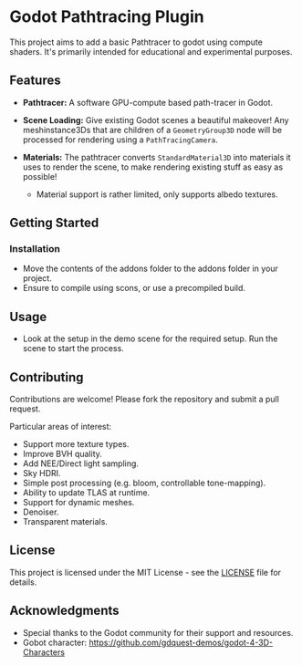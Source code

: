 # Godot Pathtracing Plugin

This project aims to add a basic Pathtracer to godot using compute shaders. It's primarily intended for educational and experimental purposes.

## Features

- **Pathtracer:** A software GPU-compute based path-tracer in Godot.
- **Scene Loading:** Give existing Godot scenes a beautiful makeover! Any meshinstance3Ds that are children of a ``GeometryGroup3D`` node will be processed for rendering using a ``PathTracingCamera``. 
- **Materials:** The pathtracer converts ``StandardMaterial3D`` into materials it uses to render the scene, to make rendering existing stuff as easy as possible!

    - Material support is rather limited, only supports albedo textures.



## Getting Started

### Installation

- Move the contents of the addons folder to the addons folder in your project.
- Ensure to compile using scons, or use a precompiled build.

## Usage

- Look at the setup in the demo scene for the required setup. Run the scene to start the process.

## Contributing

Contributions are welcome! Please fork the repository and submit a pull request.

Particular areas of interest:
- Support more texture types.
- Improve BVH quality.
- Add NEE/Direct light sampling.
- Sky HDRI.
- Simple post processing (e.g. bloom, controllable tone-mapping).
- Ability to update TLAS at runtime.
- Support for dynamic meshes.
- Denoiser.
- Transparent materials.

## License

This project is licensed under the MIT License - see the [LICENSE](LICENSE) file for details.

## Acknowledgments

- Special thanks to the Godot community for their support and resources.
- Gobot character: https://github.com/gdquest-demos/godot-4-3D-Characters
